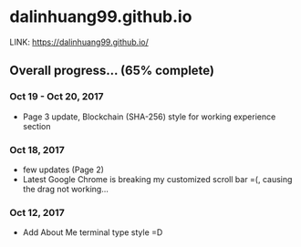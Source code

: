 

# dalinhuang99.github.io

LINK: https://dalinhuang99.github.io/

## Overall progress... (65% complete)


### Oct 19 - Oct 20, 2017
* Page 3 update, Blockchain (SHA-256) style for working experience section

### Oct 18, 2017
* few updates (Page 2)
* Latest Google Chrome is breaking my customized scroll bar =(, causing the drag not working...

### Oct 12, 2017

* Add About Me terminal type style =D



